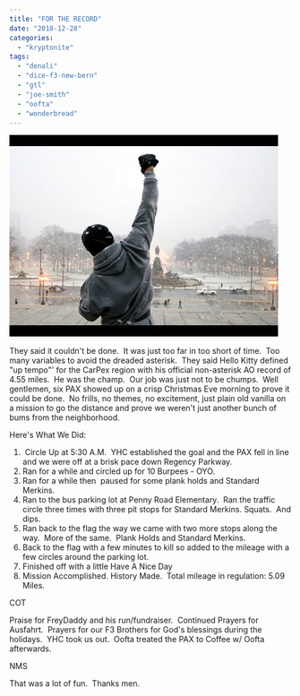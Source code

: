 ```yaml
---
title: "FOR THE RECORD"
date: "2018-12-28"
categories: 
  - "kryptonite"
tags: 
  - "denali"
  - "dice-f3-new-bern"
  - "gtl"
  - "joe-smith"
  - "oofta"
  - "wonderbread"
---
```


![](images/Yo-Rock.jpg)

They said it couldn't be done.  It was just too far in too short of time.  Too many variables to avoid the dreaded asterisk.  They said Hello Kitty defined "up tempo"' for the CarPex region with his official non-asterisk AO record of 4.55 miles.  He was the champ.  Our job was just not to be chumps.  Well gentlemen, six PAX showed up on a crisp Christmas Eve morning to prove it could be done.  No frills, no themes, no excitement, just plain old vanilla on a mission to go the distance and prove we weren't just another bunch of bums from the neighborhood.

Here's What We Did:

1.  Circle Up at 5:30 A.M.  YHC established the goal and the PAX fell in line and we were off at a brisk pace down Regency Parkway. 
2. Ran for a while and circled up for 10 Burpees - OYO.
3. Ran for a while then  paused for some plank holds and Standard Merkins.
4. Ran to the bus parking lot at Penny Road Elementary.  Ran the traffic circle three times with three pit stops for Standard Merkins. Squats.  And dips. 
5. Ran back to the flag the way we came with two more stops along the way.  More of the same.  Plank Holds and Standard Merkins.
6. Back to the flag with a few minutes to kill so added to the mileage with a few circles around the parking lot.
7. Finished off with a little Have A Nice Day
8. Mission Accomplished. History Made.  Total mileage in regulation: 5.09 Miles.

COT

Praise for FreyDaddy and his run/fundraiser.  Continued Prayers for Ausfahrt.  Prayers for our F3 Brothers for God's blessings during the holidays.  YHC took us out.  Oofta treated the PAX to Coffee w/ Oofta afterwards. 

NMS

That was a lot of fun.  Thanks men.
